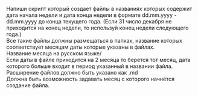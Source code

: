 Напиши скрипт который создает  файлы в названиях которых содержит дата начала недели и дата конца недели в формате dd.mm.yyyy - dd.mm.yyyy до конца текущего года.   (Если 31 число декабря не приходится на конец недели, то используй конец недели следующего года.)  
Все такие файлы должны размещаться в папках, название которых соответствует месяцам даты которые указаны в файлах.  
Название месяца на русском языке/  
Если даты в файле приходится на 2 месяца то берется тот месяц, дата которого больше входит в период указанный в названии файла.  
Расширение файлов должно быть указано как .md  
Должна быть возможность задавать месяц с которого начнётся создание файла.  
